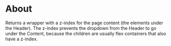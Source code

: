 # About

Returns a wrapper with a z-index for the page content (the elements under the Header).
The z-index prevents the dropdown from the Header to go under the Content, because
the children are usually flex containers that also have a z-index.
